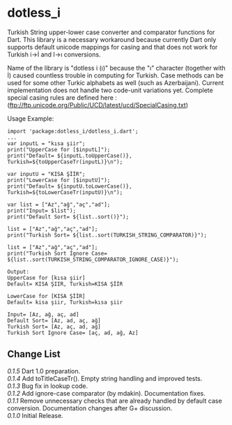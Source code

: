 dotless_i
=========

Turkish String upper-lower case converter and comparator functions for Dart. This library is a necessary workaround because
currently Dart only supports default unicode mappings for casing and that does not work for Turkish i->İ and I->ı conversions.  

Name of the library is "dotless i (ı)" because the "ı" character (together with İ) caused countless trouble in computing for Turkish.
Case methods can be used for some other Turkic alphabets as well (such as  Azerbaijani). Current implementation does not handle two code-unit
variations yet. Complete special casing rules are defined here : (ftp://ftp.unicode.org/Public/UCD/latest/ucd/SpecialCasing.txt)  

Usage Example:  

	import 'package:dotless_i/dotless_i.dart';
	...
	var inputL = "kısa şiir";
	print("UpperCase for [$inputL]");
	print("Default= ${inputL.toUpperCase()}, Turkish=${toUpperCaseTr(inputL)}\n");

	var inputU = "KISA ŞİİR";
	print("LowerCase for [$inputU]");
	print("Default= ${inputU.toLowerCase()}, Turkish=${toLowerCaseTr(inputU)}\n");

	var list = ["Az","ağ","aç","ad"];
	print("Input= $list");
	print("Default Sort= ${list..sort()}");

	list = ["Az","ağ","aç","ad"];
	print("Turkish Sort= ${list..sort(TURKISH_STRING_COMPARATOR)}");

	list = ["Az","ağ","aç","ad"];
	print("Turkish Sort Ignore Case= ${list..sort(TURKISH_STRING_COMPARATOR_IGNORE_CASE)}");

	Output:
	UpperCase for [kısa şiir]
	Default= KISA ŞIIR, Turkish=KISA ŞİİR

	LowerCase for [KISA ŞİİR]
	Default= kisa şiir, Turkish=kısa şiir

	Input= [Az, ağ, aç, ad]
	Default Sort= [Az, ad, aç, ağ]
	Turkish Sort= [Az, aç, ad, ağ]
	Turkish Sort Ignore Case= [aç, ad, ağ, Az]

## Change List
*0.1.5* Dart 1.0 preparation.  
*0.1.4* Add toTitleCaseTr(). Empty string handling and improved tests.  
*0.1.3* Bug fix in lookup code.  
*0.1.2* Add ignore-case comparator (by mdakin). Documentation fixes.  
*0.1.1* Remove unnecessary checks that are already handled by default case conversion. Documentation changes after G+ discussion.  
*0.1.0* Initial Release.  